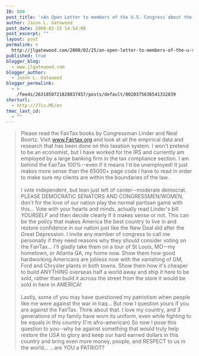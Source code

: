 ```yaml
---
ID: 800
post_title: '>An Open Letter to members of the U.S. Congress about the FairTax&#8230;'
author: Jason L. Gatewood
post_date: 2008-02-25 14:54:00
post_excerpt: ""
layout: post
permalink: >
  http://jlgatewood.com/2008/02/25/an-open-letter-to-members-of-the-u-s-congress-about-the-fairtax/
published: true
blogger_blog:
  - www.jlgatewood.com
blogger_author:
  - Jason L. Gatewood
blogger_permalink:
  - >
    /feeds/2631850721828837457/posts/default/8020375636541332839
shorturl:
  - http://J7is.ME/en
tmac_last_id:
  - ""
---
```

>Please read the FairTax books by Congressman Linder and Neal Boortz.  Visit <a href="http://www.fairtax.org/">www.Fairtax.org</a> and look at all the empirical data and research that has been done on this taxation system.  I won't pretend to be an economist, but I have worked for the IRS and currently am employed by a large banking firm in the tax compliance section.  I am behind the FairTax 100%--even if it means I'd be unemployed!  It just makes more sense than the 65000+ page code I have to read in order to make sure my clients are within the boundaries of the law. <br /><br />I vote independent, but lean just left of center--moderate democrat. PLEASE DEMOCRATIC SENATORS AND CONGRESSMEN/WOMEN, don't for the love of our nation play the normal partisan game with this...  Vote with your hearts and minds, actually read Linder's bill *YOURSELF* and then decide clearly if it makes sense or not.  This can be the policy that makes America the best country to live in and restore confidence in our nation just like the New Deal did after the Great Depression.  I invite any member of congress to call me personally if they need reasons why they should consider voting on the FairTax... I'll gladly take them on a tour of St Louis, MO--my hometown, or Atlanta GA, my home now.  Show them how good hardworking Americans are jobless now with the vanishing of GM, Ford and Chrysler plants in both towns. Show them how it's cheaper to build ANYTHING overseas half a world away and ship it here to be sold, rather than build it across the street from the store it would be sold in here in AMERICA! <br /><br />Lastly, some of you may have questioned my patriotism when people like me were against the war in Iraq...  But now I question yours if you are against the FairTax.  Think about that.  I love my country, and 3 generations of my family have worn its uniform, even while fighting to be equals in this country (I'm afro-american) So now I pose this question to you--why be against something that would truly help restore the USA to glory and keep our hard earned dollars in this country and bring even more money, people, and RESPECT to us in the world...  ...are YOU a PATRIOT?